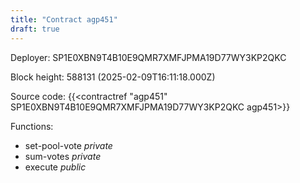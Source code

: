 ```yaml
---
title: "Contract agp451"
draft: true
---
```

Deployer: SP1E0XBN9T4B10E9QMR7XMFJPMA19D77WY3KP2QKC


 



Block height: 588131 (2025-02-09T16:11:18.000Z)

Source code: {{<contractref "agp451" SP1E0XBN9T4B10E9QMR7XMFJPMA19D77WY3KP2QKC agp451>}}

Functions:

* set-pool-vote _private_
* sum-votes _private_
* execute _public_
